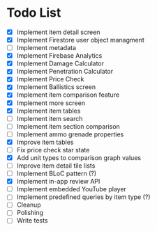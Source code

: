 # Todo List

- [x] Implement item detail screen
- [x] Implement Firestore user object managment
- [ ] Implement metadata
- [x] Implement Firebase Analytics
- [x] Implement Damage Calculator
- [x] Implement Penetration Calculator
- [x] Implement Price Check
- [x] Implement Ballistics screen
- [x] Implement item comparison feature
- [x] Implement more screen
- [x] Implement item tables
- [ ] Implement item search
- [ ] Implement item section comparison
- [ ] Implement ammo grenade properties
- [x] Improve item tables
- [ ] Fix price check star state
- [x] Add unit types to comparison graph values
- [ ] Improve item detail tile lists
- [ ] Implement BLoC pattern (?)
- [x] Implement in-app review API
- [ ] Implement embedded YouTube player
- [ ] Implement predefined queries by item type (?)
- [ ] Cleanup
- [ ] Polishing
- [ ] Write tests
